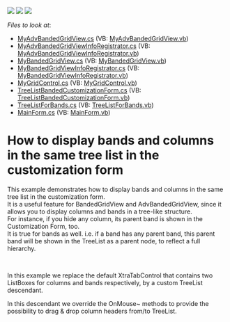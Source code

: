 <!-- default badges list -->
![](https://img.shields.io/endpoint?url=https://codecentral.devexpress.com/api/v1/VersionRange/128627533/13.1.4%2B)
[![](https://img.shields.io/badge/Open_in_DevExpress_Support_Center-FF7200?style=flat-square&logo=DevExpress&logoColor=white)](https://supportcenter.devexpress.com/ticket/details/E3723)
[![](https://img.shields.io/badge/📖_How_to_use_DevExpress_Examples-e9f6fc?style=flat-square)](https://docs.devexpress.com/GeneralInformation/403183)
<!-- default badges end -->
<!-- default file list -->
*Files to look at*:

* [MyAdvBandedGridView.cs](./CS/CustomDescendants/MyAdvBandedGridView.cs) (VB: [MyAdvBandedGridView.vb](./VB/CustomDescendants/MyAdvBandedGridView.vb))
* [MyAdvBandedGridViewInfoRegistrator.cs](./CS/CustomDescendants/MyAdvBandedGridViewInfoRegistrator.cs) (VB: [MyAdvBandedGridViewInfoRegistrator.vb](./VB/CustomDescendants/MyAdvBandedGridViewInfoRegistrator.vb))
* [MyBandedGridView.cs](./CS/CustomDescendants/MyBandedGridView.cs) (VB: [MyBandedGridView.vb](./VB/CustomDescendants/MyBandedGridView.vb))
* [MyBandedGridViewInfoRegistrator.cs](./CS/CustomDescendants/MyBandedGridViewInfoRegistrator.cs) (VB: [MyBandedGridViewInfoRegistrator.vb](./VB/CustomDescendants/MyBandedGridViewInfoRegistrator.vb))
* [MyGridControl.cs](./CS/CustomDescendants/MyGridControl.cs) (VB: [MyGridControl.vb](./VB/CustomDescendants/MyGridControl.vb))
* [TreeListBandedCustomizationForm.cs](./CS/CustomDescendants/TreeListBandedCustomizationForm.cs) (VB: [TreeListBandedCustomizationForm.vb](./VB/CustomDescendants/TreeListBandedCustomizationForm.vb))
* [TreeListForBands.cs](./CS/CustomDescendants/TreeListForBands.cs) (VB: [TreeListForBands.vb](./VB/CustomDescendants/TreeListForBands.vb))
* [MainForm.cs](./CS/MainForm.cs) (VB: [MainForm.vb](./VB/MainForm.vb))
<!-- default file list end -->
# How to display bands and columns in the same tree list in the customization form


<p>This example demonstrates how to display bands and columns in the same tree list in the customization form. <br />
It is a useful feature for BandedGridView and AdvBandedGridView, since it allows you to display columns and bands in a tree-like structure. <br />
For instance, if you hide any column, its parent band is shown in the Customization Form, too. <br />
It is true for bands as well. i.e. if a band has any parent band, this parent band will be shown in the TreeList as a parent node, to reflect a full hierarchy.  </p><br />
<p>In this example we replace the default XtraTabControl that contains two ListBoxes for columns and bands respectively, by a custom TreeList descendant.</p><p>In this descendant we override the OnMouse~ methods to provide the possibility to drag & drop column headers from/to TreeList.</p>

<br/>


